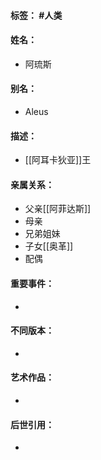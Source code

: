 #### 标签： #人类
#### 姓名：
- 阿琉斯
#### 别名：
- Aleus
#### 描述：
- [[阿耳卡狄亚]]王
#### 亲属关系：
- 父亲[[阿菲达斯]]
- 母亲
- 兄弟姐妹
- 子女[[奥革]]
- 配偶
#### 重要事件：
- 
#### 不同版本：
- 
#### 艺术作品：
- 
#### 后世引用：
- 